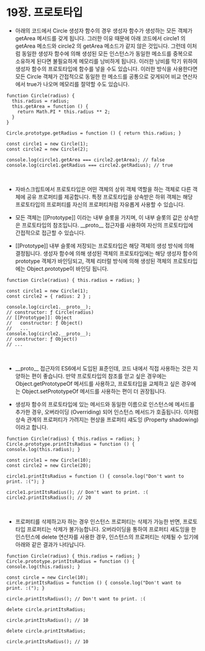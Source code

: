 # 19장. 프로토타입

- 아래의 코드에서 Circle 생성자 함수의 경우 생성자 함수가 생성하는 모든 객체가 getArea 메서드를 갖게 됩니다. 그러한 이유 때문에 아래 코드에서 circle1 의 getArea 메소드와 circle2 의 getArea 메소드가 같지 않은 것입니다. 그런데 이처럼 동일한 생성자 함수에 의해 생성된 모든 인스턴스가 동일한 메소드를 중복으로 소유하게 된다면 불필요하게 메모리를 낭비하게 됩니다. 이러한 낭비를 막기 위하여 생성자 함수의 프로토타입에 함수를 넣을 수도 있습니다. 이러한 방식을 사용한다면 모든 Circle 객체가 간접적으로 동일한 한 메소드를 공통으로 갖게되어 비교 연산자에서 true가 나오며 메모리를 절약할 수도 있습니다.

```
function Circle(radius) {
  this.radius = radius;
  this.getArea = function () {
    return Math.PI * this.radius ** 2;
  }
}

Circle.prototype.getRadius = function () { return this.radius; }

const circle1 = new Circle(1);
const circle2 = new Circle(2);

console.log(circle1.getArea === circle2.getArea); // false
console.log(circle1.getRadius === circle2.getRadius); // true
```

<br />

- 자바스크립트에서 프로토타입은 어떤 객체의 상위 객체 역할을 하는 객체로 다른 객체에 공유 프로퍼티를 제공합니다. 특정 프로토타입을 상속받은 하위 객체는 해당 프로토타입의 프로퍼티를 자신의 프로퍼티처럼 자유롭게 사용할 수 있습니다.

- 모든 객체는 [[Prototype]] 이라는 내부 슬롯을 가지며, 이 내부 슬롯의 값은 상속받은 프로토타입의 참조입니다. \_\_proto\_\_ 접근자를 사용하여 자신의 프로토타입에 간접적으로 접근할 수 있습니다. 

- [[Prototype]] 내부 슬롯에 저장되는 프로토타입은 해당 객체의 생성 방식에 의해 결정됩니다. 생성자 함수에 의해 생성된 객체의 프로토타입에는 해당 생성자 함수의 prototype 객체가 바인딩되고, 객체 리터럴 방식에 의해 생성된 객체의 프로토타입에는 Object.prototype이 바인딩 됩니다.

```
function Circle(radius) { this.radius = radius; }

const circle1 = new Circle(1);
const circle2 = { radius: 2 } ;

console.log(circle1.__proto__);
// constructor: ƒ Circle(radius)
// [[Prototype]]: Object
//   constructor: ƒ Object()
//   ...
console.log(circle2.__proto__);
// constructor: ƒ Object()
// ...
```

<br />

- \_\_proto\_\_ 접근자의 ES6에서 도입된 표준인데, 코드 내에서 직접 사용하는 것은 지양하는 편이 좋습니다. 만약 프로토타입의 참조를 얻고 싶은 경우에는 Object.getPrototypeOf 메서드를 사용하고, 프로토타입을 교체하고 싶은 경우에는 Object.setPrototypeOf 메서드를 사용하는 편이 더 권장됩니다.

- 생성자 함수의 프로토타입에 있는 메서드와 동일한 이름으로 인스턴스에 메서드를 추가한 경우, 오버라이딩 (Overriding) 되어 인스턴스 메서드가 호출됩니다. 이처럼 상속 관계의 프로퍼티가 가려지는 현상을 프로퍼티 섀도잉 (Property shadowing) 이라고 합니다.

```
function Circle(radius) { this.radius = radius; }
Circle.prototype.printItsRadius = function () { console.log(this.radius); }

const circle1 = new Circle(10);
const circle2 = new Circle(20);

circle1.printItsRadius = function () { console.log("Don't want to print. :("); }

circle1.printItsRadius(); // Don't want to print. :(
circle2.printItsRadius(); // 20
```

</br >

- 프로퍼티를 삭제하고자 하는 경우 인스턴스 프로퍼티는 삭제가 가능한 반면, 프로토타입 프로퍼티는 삭제가 불가능합니다. 오버라이딩을 통하여 프로퍼티 섀도잉을 한 인스턴스에 delete 연산자를 사용한 경우, 인스턴스의 프로퍼티는 삭제될 수 있기에 아래와 같은 결과가 나타납니다.

```
function Circle(radius) { this.radius = radius; }
Circle.prototype.printItsRadius = function () { console.log(this.radius); }

const circle = new Circle(10);
circle.printItsRadius = function () { console.log("Don't want to print. :("); }

circle.printItsRadius(); // Don't want to print. :(

delete circle.printItsRadius;

circle.printItsRadius(); // 10

delete circle.printItsRadius;

circle.printItsRadius(); // 10
```

</br >
